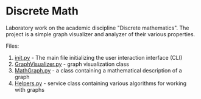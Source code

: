 # Discrete Math

Laboratory work on the academic discipline "Discrete mathematics". The project is a simple graph visualizer and analyzer of their various properties.

Files:
1. [init.py](src/init.py) - The main file initializing the user interaction interface (CLI)
2. [GraphVisualizer.py](src/GraphVisualizer.py) - graph visualization class
3. [MathGraph.py](MathGraph.py) - a class containing a mathematical description of a graph
4. [Helpers.py](src/Helpers.py) - service class containing various algorithms for working with graphs
